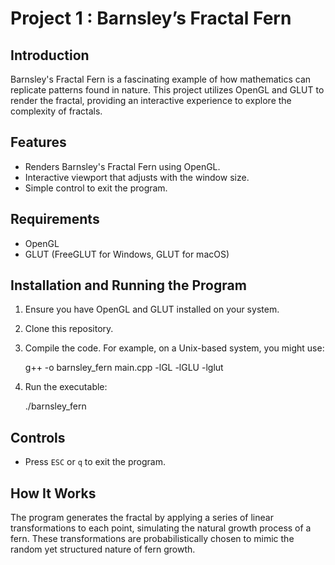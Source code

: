 # Project 1 : Barnsley’s Fractal Fern


## Introduction

Barnsley's Fractal Fern is a fascinating example of how mathematics can replicate patterns found in nature. This project utilizes OpenGL and GLUT to render the fractal, providing an interactive experience to explore the complexity of fractals.

## Features

- Renders Barnsley's Fractal Fern using OpenGL.
- Interactive viewport that adjusts with the window size.
- Simple control to exit the program.

## Requirements

- OpenGL
- GLUT (FreeGLUT for Windows, GLUT for macOS)

## Installation and Running the Program

1. Ensure you have OpenGL and GLUT installed on your system.
2. Clone this repository.
3. Compile the code. For example, on a Unix-based system, you might use:
   
   g++ -o barnsley_fern main.cpp -lGL -lGLU -lglut
   
4. Run the executable:
   
   ./barnsley_fern
   

## Controls

- Press `ESC` or `q` to exit the program.

## How It Works

The program generates the fractal by applying a series of linear transformations to each point, simulating the natural growth process of a fern. These transformations are probabilistically chosen to mimic the random yet structured nature of fern growth.

